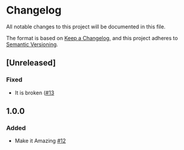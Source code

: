 # Changelog
All notable changes to this project will be documented in this file.

The format is based on [Keep a Changelog](https://keepachangelog.com/en/1.0.0/),
and  this project adheres to [Semantic Versioning](https://semver.org/spec/v2.0.0.html).

## [Unreleased]

### Fixed

- It is broken ([#13](https://github.com/smartbear/changelog-bot-test/issues/13)

## 1.0.0

### Added
- Make it Amazing [#12](https://github.com/smartbear/changelog-bot-test/issues/12)
